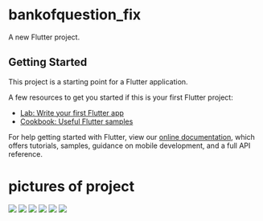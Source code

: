 # bankofquestion_fix

A new Flutter project.

## Getting Started

This project is a starting point for a Flutter application.

A few resources to get you started if this is your first Flutter project:

- [Lab: Write your first Flutter app](https://flutter.dev/docs/get-started/codelab)
- [Cookbook: Useful Flutter samples](https://flutter.dev/docs/cookbook)

For help getting started with Flutter, view our
[online documentation](https://flutter.dev/docs), which offers tutorials,
samples, guidance on mobile development, and a full API reference.
<h1>pictures of project</h1>
‬<image src="https://github.com/mmoojj/bankofquestion/blob/main/screenshots/Screenshot%20from%202021-07-24%2022-07-39.png" />
‬<image src="https://github.com/mmoojj/bankofquestion/blob/main/screenshots/Screenshot%20from%202021-07-24%2022-02-19.png" />
‬<image src="https://github.com/mmoojj/bankofquestion/blob/main/screenshots/Screenshot%20from%202021-07-24%2022-02-34.png" />
‬<image src="https://github.com/mmoojj/bankofquestion/blob/main/screenshots/Screenshot%20from%202021-07-24%2022-02-41.png" />
‬<image src="https://github.com/mmoojj/bankofquestion/blob/main/screenshots/Screenshot%20from%202021-07-24%2022-02-55.png" />
‬<image src="https://github.com/mmoojj/bankofquestion/blob/main/screenshots/Screenshot%20from%202021-07-24%2022-02-11.png" />
